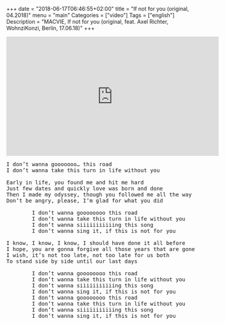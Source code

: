 +++
date = "2018-06-17T06:46:55+02:00"
title = "If not for you (original, 04.2018)"
menu = "main"
Categories = ["video"]
Tags = ["english"]
Description = "MACVIE, If not for you (original, feat. Axel Richter, WohnziKonzi, Berlin, 17.06.18)"
+++


<iframe width="560" height="315" src="https://www.youtube.com/embed/7jmZ5fqDQhA?rel=0" frameborder="0" gesture="media" allow="encrypted-media" allowfullscreen></iframe>


<pre>
I don’t wanna gooooooo… this road
I don’t wanna take this turn in life without you

Early in life, you found me and hit me hard
Just few dates and quickly love was born and done
Then I made my odyssey, though you followed me all the way
Don’t be angry, please, I’m glad for what you did

&#09;I don’t wanna goooooooo this road
&#09;I don’t wanna take this turn in life without you
&#09;I don’t wanna siiiiiiiiiiing this song
&#09;I don’t wanna sing it, if this is not for you

I know, I know, I know, I should have done it all before
I hope, you are gonna forgive all those years that are gone
I wish, it’s not too late, not too late for us both
To stand side by side until our last days

&#09;I don’t wanna goooooooo this road
&#09;I don’t wanna take this turn in life without you
&#09;I don’t wanna siiiiiiiiiiing this song
&#09;I don’t wanna sing it, if this is not for you
&#09;I don’t wanna goooooooo this road
&#09;I don’t wanna take this turn in life without you
&#09;I don’t wanna siiiiiiiiiiing this song
&#09;I don’t wanna sing it, if this is not for you
</pre>
